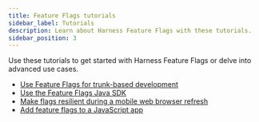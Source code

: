 ```yaml
---
title: Feature Flags tutorials
sidebar_label: Tutorials
description: Learn about Harness Feature Flags with these tutorials.
sidebar_position: 3
---
```


Use these tutorials to get started with Harness Feature Flags or delve into advanced use cases.

* [Use Feature Flags for trunk-based development](./trunk-based-development.md)
* [Use the Feature Flags Java SDK](./java-quickstart.md)
* [Make flags resilient during a mobile web browser refresh](./mobile-browser-refresh.md)
* [Add feature flags to a JavaScript app](./typescript-react.md)
